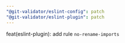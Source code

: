 ```yaml
---
"@git-validator/eslint-config": patch
"@git-validator/eslint-plugin": patch
---
```


feat(eslint-plugin): add rule `no-rename-imports`
